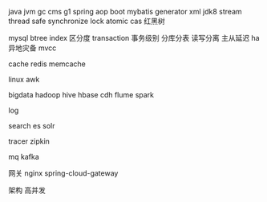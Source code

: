 java
  jvm
    gc
      cms
      g1
  spring
    aop
    boot
  mybatis
    generator
    xml
  jdk8
    stream
  thread safe
    synchronize
    lock
    atomic
      cas
  红黑树

mysql
  btree
  index
    区分度
  transaction
    事务级别
  分库分表
  读写分离
    主从延迟
  ha
    异地灾备
  mvcc
  
cache
  redis
  memcache

linux
  awk

bigdata
  hadoop
  hive
  hbase
  cdh
  flume
  spark
  
log
  
  
search
  es
  solr
  
tracer
  zipkin

mq
  kafka
  
网关
  nginx
  spring-cloud-gateway

架构
  高并发
  
